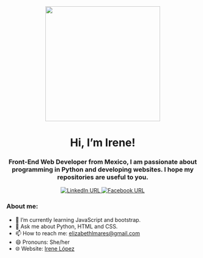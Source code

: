 <div id="header" align="center">
    <img src="https://media.giphy.com/media/Dh5q0sShxgp13DwrvG/giphy.gif" width="300">
    <h1>Hi, I’m Irene!</h1>
    <h3>Front-End Web Developer from Mexico, I am passionate about programming in Python and developing websites. I hope my repositories are useful to you.</h3>
</div>

<div id="badges" align="center">
    <a href="https://www.linkedin.com/in/irene-lopez-mares/">
        <img alt="LinkedIn URL" src="https://img.shields.io/twitter/url?color=%23b6ffff&label=linkedin&logo=linkedin&logoColor=%23b6ffff&style=for-the-badge&url=https%3A%2F%2Fwww.linkedin.com%2Fin%2Firene-lopez-mares%2F">
    </a>
    <a href="https://www.facebook.com/ireneelizabeth.lmares">
        <img alt="Facebook URL" src="https://img.shields.io/twitter/url?color=%2340cfff&label=facebook&logo=facebook&logoColor=%2340cfff&style=for-the-badge&url=https%3A%2F%2Fwww.facebook.com%2Fireneelizabeth.lmares">
    </a>
</div>



### About me:

- 🌱 I’m currently learning JavaScript and bootstrap.
- 💬 Ask me about Python, HTML and CSS.
- 📫 How to reach me: elizabethlmares@gmail.com
- 😄 Pronouns: She/her
- 🌐 Website: [Irene López](https://irenelopezm.github.io/)
